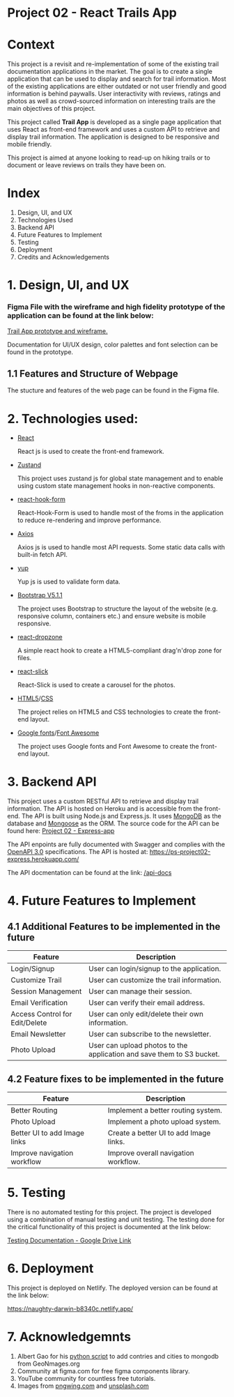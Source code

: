 # Project 02 - React Trails App

# Context

This project is a revisit and re-implementation of some of the existing trail documentation applications in the market. The goal is to create a single application that can be used to display and search for trail information. Most of the existing applications are either outdated or not user friendly and good information is behind paywalls. User interactivity with reviews, ratings and photos as well as crowd-sourced information on interesting trails are the main objectives of this project.

This project called **Trail App** is developed as a single page application that uses React as front-end framework and uses a custom API to retrieve and display trail information. The application is designed to be responsive and mobile friendly.

This project is aimed at anyone looking to read-up on hiking trails or to document or leave reviews on trails they have been on.

# Index

1. Design, UI, and UX
2. Technologies Used
3. Backend API
4. Future Features to Implement
5. Testing
6. Deployment
7. Credits and Acknowledgements

# 1. Design, UI, and UX

### Figma File with the wireframe and high fidelity prototype of the application can be found at the link below:

[Trail App prototype and wireframe.](https://www.figma.com/file/gC2LGUIuny82ik6EQOkCmP/Project-02)

Documentation for UI/UX design, color palettes and font selection can be found in the prototype.

## 1.1 Features and Structure of Webpage

The stucture and features of the web page can be found in the Figma file.

# 2. Technologies used:

- [React](https://reactjs.org/)

  React js is used to create the front-end framework.

- [Zustand](https://github.com/pmndrs/zustand/)

  This project uses zustand js for global state management and to enable using custom state management hooks in non-reactive components.

- [react-hook-form](https://react-hook-form.com/)

  React-Hook-Form is used to handle most of the froms in the application to reduce re-rendering and improve performance.

- [Axios](https://github.com/axios/axios)

  Axios js is used to handle most API requests. Some static data calls with built-in fetch API.

- [yup](https://github.com/jquense/yup)

  Yup js is used to validate form data.

- [Bootstrap V5.1.1](https://getbootstrap.com/docs/5.1/getting-started/introduction/)

  The project uses Bootstrap to structure the layout of the website (e.g. responsive column, containers etc.) and ensure website is mobile responsive.

- [react-dropzone](https://github.com/react-dropzone/react-dropzone)

  A simple react hook to create a HTML5-compliant drag'n'drop zone for files.

- [react-slick](https://react-slick.neostack.com/)

  React-Slick is used to create a carousel for the photos.

- [HTML5](https://developer.mozilla.org/en-US/docs/Glossary/HTML5)/[CSS](https://developer.mozilla.org/en-US/docs/Web/CSS)

  The project relies on HTML5 and CSS technologies to create the front-end layout.

- [Google fonts](https://fonts.google.com/)/[Font Awesome](https://fontawesome.com/)

  The project uses Google fonts and Font Awesome to create the front-end layout.

# 3. Backend API

This project uses a custom RESTful API to retrieve and display trail information. The API is hosted on Heroku and is accessible from the front-end. The API is built using Node.js and Express.js. It uses [MongoDB](https://www.mongodb.com/) as the database and [Mongoose](https://mongoosejs.com/) as the ORM. The source code for the API can be found here: [Project 02 - Express-app](https://github.com/pratheesh1/Express-app)

The API enpoints are fully documented with Swagger and complies with the [OpenAPI 3.0](https://swagger.io/specification/) specifications. The API is hosted at: https://ps-project02-express.herokuapp.com/

The API docmentation can be found at the link: [/api-docs](https://ps-project02-express.herokuapp.com/api-docs/)

# 4. Future Features to Implement

## 4.1 Additional Features to be implemented in the future

| Feature                        | Description                                                           |
| ------------------------------ | --------------------------------------------------------------------- |
| Login/Signup                   | User can login/signup to the application.                             |
| Customize Trail                | User can customize the trail information.                             |
| Session Management             | User can manage their session.                                        |
| Email Verification             | User can verify their email address.                                  |
| Access Control for Edit/Delete | User can only edit/delete their own information.                      |
| Email Newsletter               | User can subscribe to the newsletter.                                 |
| Photo Upload                   | User can upload photos to the application and save them to S3 bucket. |

## 4.2 Feature fixes to be implemented in the future

| Feature                      | Description                            |
| ---------------------------- | -------------------------------------- |
| Better Routing               | Implement a better routing system.     |
| Photo Upload                 | Implement a photo upload system.       |
| Better UI to add Image links | Create a better UI to add Image links. |
| Improve navigation workflow  | Improve overall navigation workflow.   |

# 5. Testing

There is no automated testing for this project. The project is developed using a combination of manual testing and unit testing. The testing done for the critical functionality of this project is documented at the link below:

[Testing Documentation - Google Drive Link](Link)

<!-- TODO: To add link for testing documentation file here -->

# 6. Deployment

This project is deployed on Netlify. The deployed version can be found at the link below:

https://naughty-darwin-b8340c.netlify.app/

# 7. Acknowledgemnts

1. Albert Gao for his [python script](https://github.com/Albert-Gao/world-cities-mongodb) to add contries and cities to mongodb from GeoNmages.org
2. Community at figma.com for free figma components library.
3. YouTube community for countless free tutorials.
4. Images from [pngwing.com](https://www.pngwing.com) and [unsplash.com](https://unsplash.com/)
